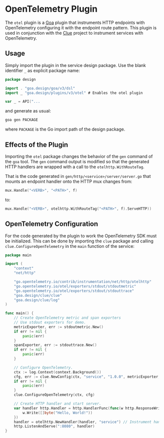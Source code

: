 # OpenTelemetry Plugin

The `otel` plugin is a [Goa](https://github.com/goadesign/goa/tree/v3) plugin that instruments
HTTP endpoints with OpenTelemetry configuring it with the endpoint route pattern. This
plugin is used in conjunction with the [Clue](https://github.com/goadesign/clue) project to
instrument services with OpenTelemetry.

## Usage

Simply import the plugin in the service design package. Use the blank identifier `_` as explicit
package name:

```go
package design

import . "goa.design/goa/v3/dsl"
import _ "goa.design/plugins/v3/otel" # Enables the otel plugin

var _ = API("...
```

and generate as usual:

```bash
goa gen PACKAGE
```

where `PACKAGE` is the Go import path of the design package.

## Effects of the Plugin

Importing the `otel` package changes the behavior of the `gen` command of the
`goa` tool. The `gen` command output is modified so that the generated HTTP
handlers are wrapped with a call to the `otelhttp.WithRouteTag`.

That is the code generated in `gen/http/<service>/server/server.go` that
mounts an endpoint handler onto the HTTP mux changes from:

```go
mux.Handle("<VERB>", "<PATH>", f)
```

to:

```go
mux.Handle("<VERB>", otelhttp.WithRouteTag("<PATH>", f).ServeHTTP))
```

## OpenTelemetry Configuration

For the code generated by the plugin to work the OpenTelemetry SDK must be
initialized. This can be done by importing the `clue` package and calling
`clue.ConfigureOpenTelemetry` in the `main` function of the service:

```go
package main

import (
	"context"
	"net/http"

	"go.opentelemetry.io/contrib/instrumentation/net/http/otelhttp"
	"go.opentelemetry.io/otel/exporters/stdout/stdoutmetric"
	"go.opentelemetry.io/otel/exporters/stdout/stdouttrace"
	"goa.design/clue/clue"
	"goa.design/clue/log"
)

func main() {
	// Create OpenTelemetry metric and span exporters
	// Use stdout exporters for demo.
	metricExporter, err := stdoutmetric.New()
	if err != nil {
		panic(err)
	}
	spanExporter, err := stdouttrace.New()
	if err != nil {
		panic(err)
	}

	// Configure OpenTelemetry.
	ctx := log.Context(context.Background())
	cfg, err := clue.NewConfig(ctx, "service", "1.0.0", metricExporter, spanExporter)
	if err != nil {
		panic(err)
	}
	clue.ConfigureOpenTelemetry(ctx, cfg)

	// Create HTTP handler and start server.
	var handler http.Handler = http.HandlerFunc(func(w http.ResponseWriter, r *http.Request) {
		w.Write([]byte("Hello, World!"))
	})
	handler = otelhttp.NewHandler(handler, "service") // Instrument handler.
	http.ListenAndServe(":8080", handler)
}
```

